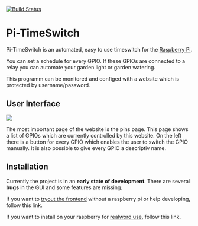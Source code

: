 [![Build Status](https://travis-ci.org/weichweich/Pi-Timeswitch.svg?branch=master)](https://travis-ci.org/weichweich/Pi-Timeswitch)

# Pi-TimeSwitch
Pi-TimeSwitch is an automated, easy to use timeswitch for the [Raspberry Pi](https://www.raspberrypi.org).

You can set a schedule for every GPIO. If these GPIOs are connected to a relay you can automate your garden light or garden watering.

This programm can be monitored and configed with a website which is protected by username/password.

## User Interface

![](doc/img/screen-1.png)

The most important page of the website is the pins page. This page shows a list of GPIOs which are currently controlled by this website. On the left there is a button for every GPIO which enables the user to switch the GPIO manually. It is also possible to give every GPIO a descriptiv name.

## Installation

Currently the project is in an **early state of development**. There are several **bugs** in the GUI and some features are missing.

If you want to [tryout the frontend](doc/development.md) without a raspberry pi or help developing, follow this link.

If you want to install on your raspberry for [realword use](doc/production.md), follow this link.
